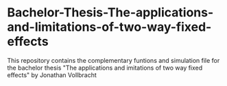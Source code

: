 # Bachelor-Thesis-The-applications-and-limitations-of-two-way-fixed-effects

This repository contains the complementary funtions and simulation file for the bachelor thesis "The applications and imitations of two way fixed effects" by Jonathan Vollbracht
